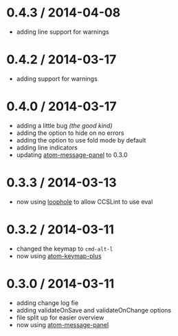 
0.4.3 / 2014-04-08 
==================

 * adding line support for warnings

0.4.2 / 2014-03-17
==================

 * adding support for warnings

0.4.0 / 2014-03-17
==================

 * adding a little bug *(the good kind)*
 * adding the option to hide on no errors
 * adding the option to use fold mode by default
 * adding line indicators
 * updating [atom-message-panel](https://github.com/tcarlsen/atom-message-panel) to 0.3.0

0.3.3 / 2014-03-13
==================

 * now using [loophole](https://github.com/atom/loophole) to allow CCSLint to use eval

0.3.2 / 2014-03-11
==================

 * changed the keymap to `cmd-alt-l`
 * now using [atom-keymap-plus](https://github.com/tcarlsen/atom-keymap-plus)

0.3.0 / 2014-03-11
==================

 * adding change log fie
 * adding validateOnSave and validateOnChange options
 * file split up for easier overview
 * now using [atom-message-panel](https://github.com/tcarlsen/atom-message-panel)
